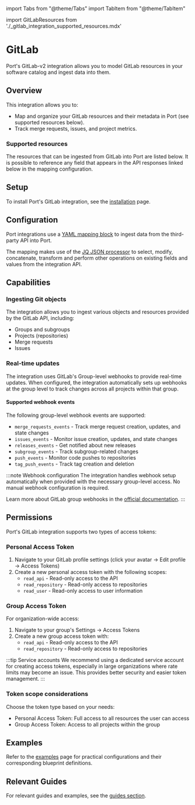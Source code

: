 import Tabs from "@theme/Tabs"
import TabItem from "@theme/TabItem"

import GitLabResources from './_gitlab_integration_supported_resources.mdx'

# GitLab

Port's GitLab-v2 integration allows you to model GitLab resources in your software catalog and ingest data into them.

## Overview

This integration allows you to:

- Map and organize your GitLab resources and their metadata in Port (see supported resources below).
- Track merge requests, issues, and project metrics.

### Supported resources

The resources that can be ingested from GitLab into Port are listed below.
It is possible to reference any field that appears in the API responses linked below in the mapping configuration.

<GitLabResources/>

## Setup

To install Port's GitLab integration, see the [installation](./installation.md#setup) page.

## Configuration

Port integrations use a [YAML mapping block](/build-your-software-catalog/customize-integrations/configure-mapping#configuration-structure) to ingest data from the third-party API into Port.

The mapping makes use of the [JQ JSON processor](https://stedolan.github.io/jq/manual/) to select, modify, concatenate, transform and perform other operations on existing fields and values from the integration API.

## Capabilities

### Ingesting Git objects

The integration allows you to ingest various objects and resources provided by the GitLab API, including:

- Groups and subgroups
- Projects (repositories)
- Merge requests
- Issues

### Real-time updates

The integration uses GitLab's Group-level webhooks to provide real-time updates. When configured, the integration automatically sets up webhooks at the group level to track changes across all projects within that group.

#### Supported webhook events

The following group-level webhook events are supported:

- `merge_requests_events` - Track merge request creation, updates, and state changes
- `issues_events` - Monitor issue creation, updates, and state changes
- `releases_events` - Get notified about new releases
- `subgroup_events` - Track subgroup-related changes
- `push_events` - Monitor code pushes to repositories
- `tag_push_events` - Track tag creation and deletion

:::note Webhook configuration
The integration handles webhook setup automatically when provided with the necessary group-level access. No manual webhook configuration is required.

Learn more about GitLab group webhooks in the [official documentation](https://docs.gitlab.com/user/project/integrations/webhooks/#group-webhooks).
:::

## Permissions

Port's GitLab integration supports two types of access tokens:

### Personal Access Token

1. Navigate to your GitLab profile settings (click your avatar → Edit profile → Access Tokens)
2. Create a new personal access token with the following scopes:
   - `read_api` - Read-only access to the API
   - `read_repository` - Read-only access to repositories
   - `read_user` - Read-only access to user information

### Group Access Token

For organization-wide access:

1. Navigate to your group's Settings → Access Tokens
2. Create a new group access token with:
   - `read_api` - Read-only access to the API
   - `read_repository` - Read-only access to repositories

:::tip Service accounts
We recommend using a dedicated service account for creating access tokens, especially in large organizations where rate limits may become an issue. This provides better security and easier token management.
:::

### Token scope considerations

Choose the token type based on your needs:
- Personal Access Token: Full access to all resources the user can access
- Group Access Token: Access to all projects within the group


## Examples

Refer to the [examples](./examples.md) page for practical configurations and their corresponding blueprint definitions.

## Relevant Guides

For relevant guides and examples, see the [guides section](https://docs.port.io/guides?tags=GitLab).


